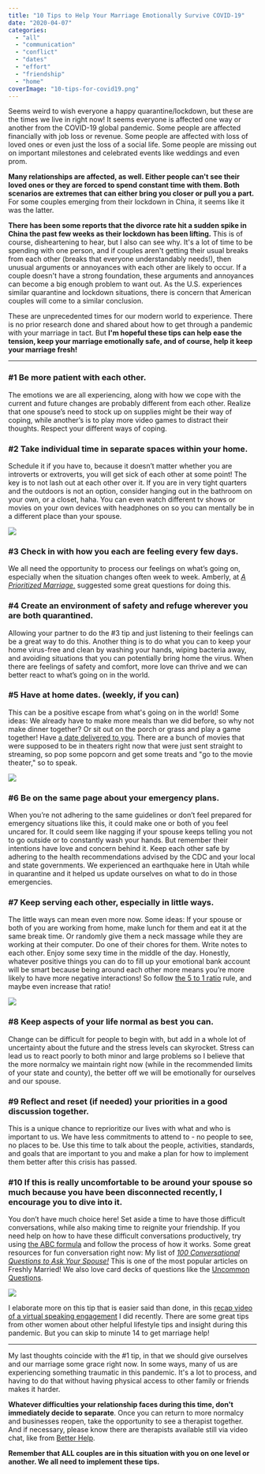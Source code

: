 ```yaml
---
title: "10 Tips to Help Your Marriage Emotionally Survive COVID-19"
date: "2020-04-07"
categories: 
  - "all"
  - "communication"
  - "conflict"
  - "dates"
  - "effort"
  - "friendship"
  - "home"
coverImage: "10-tips-for-covid19.png"
---
```


Seems weird to wish everyone a happy quarantine/lockdown, but these are the times we live in right now! It seems everyone is affected one way or another from the COVID-19 global pandemic. Some people are affected financially with job loss or revenue. Some people are affected with loss of loved ones or even just the loss of a social life. Some people are missing out on important milestones and celebrated events like weddings and even prom.

**Many relationships are affected, as well. Either people can't see their loved ones or they are forced to spend constant time with them. Both scenarios are extremes that can either bring you closer or pull you a part.** For some couples emerging from their lockdown in China, it seems like it was the latter.

**There has been some reports that the divorce rate hit a sudden spike in China the past few weeks as their lockdown has been lifting.** This is of course, disheartening to hear, but I also can see why. It's a lot of time to be spending with one person, and if couples aren't getting their usual breaks from each other (breaks that everyone understandably needs!), then unusual arguments or annoyances with each other are likely to occur. If a couple doesn't have a strong foundation, these arguments and annoyances can become a big enough problem to want out. As the U.S. experiences similar quarantine and lockdown situations, there is concern that American couples will come to a similar conclusion.

These are unprecedented times for our modern world to experience. There is no prior research done and shared about how to get through a pandemic with your marriage in tact. But **I'm hopeful these tips can help ease the tension, keep your marriage emotionally safe, and of course, help it keep your marriage fresh!**

* * *

### #1 Be more patient with each other.

The emotions we are all experiencing, along with how we cope with the current and future changes are probably different from each other. Realize that one spouse’s need to stock up on supplies might be their way of coping, while another’s is to play more video games to distract their thoughts. Respect your different ways of coping. 

### #2 Take individual time in separate spaces within your home.

Schedule it if you have to, because it doesn’t matter whether you are introverts or extroverts, you will get sick of each other at some point! The key is to not lash out at each other over it. If you are in very tight quarters and the outdoors is not an option, consider hanging out in the bathroom on your own, or a closet, haha. You can even watch different tv shows or movies on your own devices with headphones on so you can mentally be in a different place than your spouse.

![](/images/F275E0C7-FB58-43EC-8B23-8499B2A12E7C.jpeg)

### #3 Check in with how you each are feeling every few days.

We all need the opportunity to process our feelings on what’s going on, especially when the situation changes often week to week. Amberly, at [_A Prioritized Marriage_,](https://aprioritizedmarriage.com/blog/help-your-marriage-survive-the-social-distancing/) suggested some great questions for doing this.

### #4 Create an environment of safety and refuge wherever you are both quarantined.

Allowing your partner to do the #3 tip and just listening to their feelings can be a great way to do this. Another thing is to do what you can to keep your home virus-free and clean by washing your hands, wiping bacteria away, and avoiding situations that you can potentially bring home the virus. When there are feelings of safety and comfort, more love can thrive and we can better react to what’s going on in the world.

### #5 Have at home dates. (weekly, if you can)

This can be a positive escape from what's going on in the world! Some ideas: We already have to make more meals than we did before, so why not make dinner together? Or sit out on the porch or grass and play a game together! Have [a date delivered to you](https://freshlymarried.com/what-you-should-know-about-date-boxes/). There are a bunch of movies that were supposed to be in theaters right now that were just sent straight to streaming, so pop some popcorn and get some treats and "go to the movie theater," so to speak.

![](/images/6A580594-91A3-4F93-A1A9-49B011A31260.jpeg)

### #6 Be on the same page about your emergency plans.

When you’re not adhering to the same guidelines or don’t feel prepared for emergency situations like this, it could make one or both of you feel uncared for. It could seem like nagging if your spouse keeps telling you not to go outside or to constantly wash your hands. But remember their intentions have love and concern behind it. Keep each other safe by adhering to the health recommendations advised by the CDC and your local and state governments. We experienced an earthquake here in Utah while in quarantine and it helped us update ourselves on what to do in those emergencies.

### #7 Keep serving each other, especially in little ways.

The little ways can mean even more now. Some ideas: If your spouse or both of you are working from home, make lunch for them and eat it at the same break time. Or randomly give them a neck massage while they are working at their computer. Do one of their chores for them. Write notes to each other. Enjoy some sexy time in the middle of the day. Honestly, whatever positive things you can do to fill up your emotional bank account will be smart because being around each other more means you’re more likely to have more negative interactions! So follow [the 5 to 1 ratio](https://freshlymarried.com/the-5-to-1-ratio/) rule, and maybe even increase that ratio!

![](/images/2AF7E380-FCC1-4757-9EA6-CF7AE401AEA0.jpeg)

### #8 Keep aspects of your life normal as best you can.

Change can be difficult for people to begin with, but add in a whole lot of uncertainty about the future and the stress levels can skyrocket. Stress can lead us to react poorly to both minor and large problems so I believe that the more normalcy we maintain right now (while in the recommended limits of your state and county), the better off we will be emotionally for ourselves and our spouse.

### #9 Reflect and reset (if needed) your priorities in a good discussion together. 

This is a unique chance to reprioritize our lives with what and who is important to us. We have less commitments to attend to - no people to see, no places to be. Use this time to talk about the people, activities, standards, and goals that are important to you and make a plan for how to implement them better after this crisis has passed. 

### #10 If this is really uncomfortable to be around your spouse so much because you have been disconnected recently, I encourage you to dive into it.

You don’t have much choice here! Set aside a time to have those difficult conversations, while also making time to reignite your friendship. If you need help on how to have these difficult conversations productively, try using [the ABC formula](https://freshlymarried.com/the-abc-formula/) and follow the process of how it works. Some great resources for fun conversation right now: My list of _[100 Conversational Questions to Ask Your Spouse!](https://freshlymarried.com/100-conversational-questions-to-ask-your-spouse/)_ This is one of the most popular articles on Freshly Married! We also love card decks of questions like the [Uncommon Questions](https://www.uncommonquestions.cards/store).

![](/images/F4CD9800-8B84-4096-9402-2CC26DF552D9.jpeg)

I elaborate more on this tip that is easier said than done, in this [recap video of a virtual speaking engagement](https://www.youtube.com/watch?v=hsa_KlryNH8&feature=youtu.be) I did recently. There are some great tips from other women about other helpful lifestyle tips and insight during this pandemic. But you can skip to minute 14 to get marriage help!

* * *

My last thoughts coincide with the #1 tip, in that we should give ourselves and our marriage some grace right now. In some ways, many of us are experiencing something traumatic in this pandemic. It's a lot to process, and having to do that without having physical access to other family or friends makes it harder.

**Whatever difficulties your relationship faces during this time, don't immediately decide to separate**. Once you can return to more normalcy and businesses reopen, take the opportunity to see a therapist together. And if necessary, please know there are therapists available still via video chat, like from [Better Help](https://www.betterhelp.com/start/?go=true&transaction_id=1022d6f97f0ea54a709658e2c9b143&utm_source=affiliate&utm_campaign=129&utm_medium=Desktop&utm_content=&utm_term=&not_found=1&gor=start).

**Remember that ALL couples are in this situation with you on one level or another. We all need to implement these tips.**
